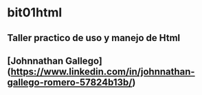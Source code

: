 # bit01html
## Taller practico de uso y manejo de Html
## [Johnnathan Gallego] (https://www.linkedin.com/in/johnnathan-gallego-romero-57824b13b/)

